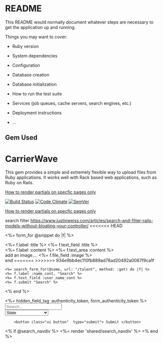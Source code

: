 # README

This README would normally document whatever steps are necessary to get the
application up and running.

Things you may want to cover:

* Ruby version

* System dependencies

* Configuration

* Database creation

* Database initialization

* How to run the test suite

* Services (job queues, cache servers, search engines, etc.)

* Deployment instructions

* ...
## Gem Used
# CarrierWave

This gem provides a simple and extremely flexible way to upload files from Ruby applications.
It works well with Rack based web applications, such as Ruby on Rails.


[How to render partials on specfic pages only](https://stackoverflow.com/questions/4637110/skip-before-filter-ignores-conditionals)

[![Build Status](https://travis-ci.org/carrierwaveuploader/carrierwave.svg?branch=master)](http://travis-ci.org/carrierwaveuploader/carrierwave)
[![Code Climate](https://codeclimate.com/github/carrierwaveuploader/carrierwave.svg)](https://codeclimate.com/github/carrierwaveuploader/carrierwave)
[![SemVer](https://api.dependabot.com/badges/compatibility_score?dependency-name=carrierwave&package-manager=bundler&version-scheme=semver)](https://dependabot.com/compatibility-score.html?dependency-name=carrierwave&package-manager=bundler&version-scheme=semver)

[How to render partials on specfic pages only](https://stackoverflow.com/questions/4637110/skip-before-filter-ignores-conditionals)

search filter
https://www.justinweiss.com/articles/search-and-filter-rails-models-without-bloating-your-controller/
<<<<<<< HEAD



<%= form_for @snippet do |f| %>

  <div class="field">
    <%= f.label :title %>
    <%= f.text_field :title %>
  </div>

  <div class="field">
    <%= f.label :content %>
    <%= f.text_area :content %>
  </div>

  <div class="field">
    add an image....
    <%= f.file_field :image %>
  </div>
end
=======
>>>>>>> 934e9bb4ec110fb889ad78ad20492a0087f9ca1f


    <%= search_form_for(@some, url: "/talent", method: :get) do |f| %>
    <%= f.label :name_cont, "Search" %>
    <%= f.text_field :user_name_cont %>
    <%= f.submit "Search" %>
<% end %>

<form id ="form2" class="ui form" method="POST" action="/talent_filter">
    <%= hidden_field_tag :authenticity_token, form_authenticity_token %>
     <div id="search_nav_div">
        <div id="search_div">
            <div id="work_input_div" class="ui inverted left icon input">
                <input type="text" placeholder="Search...">
                <i class="search icon"></i>
            </div>
        </div>
        <div class="search_drop_down">
            <div class="ui container">
                <select name="state" id ="state_select" class="ui selection dropdown">
                    <option id="state" value="">State</option>
                    <option value="AL">Alabama</option>
                    <option value="AK">Alaska</option>
                    <option value="AZ">Arizona</option>
                    <option value="AR">Arkansas</option>
                    <option value="CA">California</option>
                    <option value="CO">Colorado</option>
                    <option value="CT">Connecticut</option>
                    <option value="DE">Delaware</option>
                    <option value="DC">District Of Columbia</option>
                    <option value="FL">Florida</option>
                    <option value="GA">Georgia</option>
                    <option value="HI">Hawaii</option>
                    <option value="ID">Idaho</option>
                    <option value="IL">Illinois</option>
                    <option value="IN">Indiana</option>
                    <option value="IA">Iowa</option>
                    <option value="KS">Kansas</option>
                    <option value="KY">Kentucky</option>
                    <option value="LA">Louisiana</option>
                    <option value="ME">Maine</option>
                    <option value="MD">Maryland</option>
                    <option value="MA">Massachusetts</option>
                    <option value="MI">Michigan</option>
                    <option value="MN">Minnesota</option>
                    <option value="MS">Mississippi</option>
                    <option value="MO">Missouri</option>
                    <option value="MT">Montana</option>
                    <option value="NE">Nebraska</option>
                    <option value="NV">Nevada</option>
                    <option value="NH">New Hampshire</option>
                    <option value="NJ">New Jersey</option>
                    <option value="NM">New Mexico</option>
                    <option value="NY">New York</option>
                    <option value="NC">North Carolina</option>
                    <option value="ND">North Dakota</option>
                    <option value="OH">Ohio</option>
                    <option value="OK">Oklahoma</option>
                    <option value="OR">Oregon</option>
                    <option value="PA">Pennsylvania</option>
                    <option value="RI">Rhode Island</option>
                    <option value="SC">South Carolina</option>
                    <option value="SD">South Dakota</option>
                    <option value="TN">Tennessee</option>
                    <option value="TX">Texas</option>
                    <option value="UT">Utah</option>
                    <option value="VT">Vermont</option>
                    <option value="VA">Virginia</option>
                    <option value="WA">Washington</option>
                    <option value="WV">West Virginia</option>
                    <option value="WI">Wisconsin</option>
                    <option value="WY">Wyoming</option>
                </select>
            </div>
        </div>

        <button class="ui button"  type="submit"> Submit </button>
  </div>
</form>

 <% if @search_navdiv %>
      <%= render 'shared/search_navdiv' %>
  <% end %>
